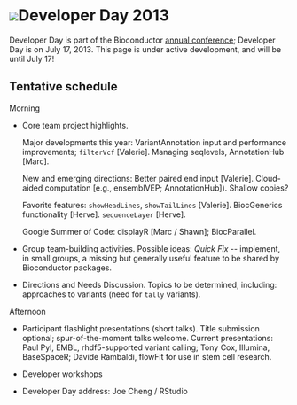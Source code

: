 # ![](/images/icons/magnifier.gif)Developer Day 2013

Developer Day is part of the Bioconductor
[annual conference](/bioc2013); Developer Day is on July 17,
2013. This page is under active development, and will be until July
17!

## Tentative schedule

Morning

- Core team project highlights.

  Major developments this year: VariantAnnotation input and
  performance improvements; `filterVcf` [Valerie]. Managing seqlevels,
  AnnotationHub [Marc].
  
  New and emerging directions: Better paired end input [Valerie].
  Cloud-aided computation [e.g., ensemblVEP; AnnotationHub]). Shallow
  copies?
  
  Favorite features: `showHeadLines`, `showTailLines`
  [Valerie]. BiocGenerics functionality [Herve]. `sequenceLayer`
  [Herve].
  
  Google Summer of Code: displayR [Marc / Shawn]; BiocParallel.

- Group team-building activities. Possible ideas: _Quick Fix_ --
  implement, in small groups, a missing but generally useful feature
  to be shared by Bioconductor packages.

- Directions and Needs Discussion. Topics to be determined, including:
  approaches to variants (need for `tally` variants).

Afternoon

- Participant flashlight presentations (short talks). Title submission
  optional; spur-of-the-moment talks welcome. Current presentations:
  Paul Pyl, EMBL, rhdf5-supported variant calling; Tony Cox, Illumina,
  BaseSpaceR; Davide Rambaldi, flowFit for use in stem cell research.

- Developer workshops

- Developer Day address: Joe Cheng / RStudio
